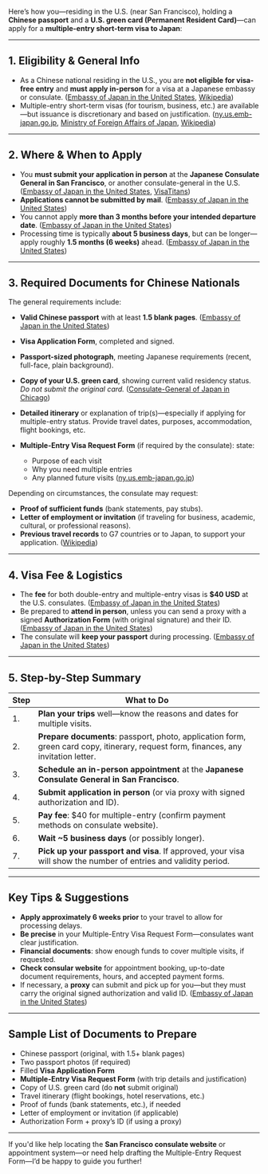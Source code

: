 Here’s how you—residing in the U.S. (near San Francisco), holding a **Chinese passport** and a **U.S. green card (Permanent Resident Card)**—can apply for a **multiple-entry short-term visa to Japan**:

---

## 1. Eligibility & General Info

* As a Chinese national residing in the U.S., you are **not eligible for visa-free entry** and **must apply in-person** for a visa at a Japanese embassy or consulate. ([Embassy of Japan in the United States][1], [Wikipedia][2])
* Multiple-entry short-term visas (for tourism, business, etc.) are available—but issuance is discretionary and based on justification. ([ny.us.emb-japan.go.jp][3], [Ministry of Foreign Affairs of Japan][4], [Wikipedia][2])

---

## 2. Where & When to Apply

* You **must submit your application in person** at the **Japanese Consulate General in San Francisco**, or another consulate-general in the U.S. ([Embassy of Japan in the United States][1], [VisaTitans][5])
* **Applications cannot be submitted by mail**. ([Embassy of Japan in the United States][1])
* You cannot apply **more than 3 months before your intended departure date**. ([Embassy of Japan in the United States][1])
* Processing time is typically **about 5 business days**, but can be longer—apply roughly **1.5 months (6 weeks)** ahead. ([Embassy of Japan in the United States][1])

---

## 3. Required Documents for Chinese Nationals

The general requirements include:

* **Valid Chinese passport** with at least **1.5 blank pages**. ([Embassy of Japan in the United States][1])
* **Visa Application Form**, completed and signed.
* **Passport-sized photograph**, meeting Japanese requirements (recent, full-face, plain background).
* **Copy of your U.S. green card**, showing current valid residency status. *Do not submit the original card.* ([Consulate-General of Japan in Chicago][6])
* **Detailed itinerary** or explanation of trip(s)—especially if applying for multiple-entry status. Provide travel dates, purposes, accommodation, flight bookings, etc.
* **Multiple-Entry Visa Request Form** (if required by the consulate): state:

  * Purpose of each visit
  * Why you need multiple entries
  * Any planned future visits
    ([ny.us.emb-japan.go.jp][3])

Depending on circumstances, the consulate may request:

* **Proof of sufficient funds** (bank statements, pay stubs).
* **Letter of employment or invitation** (if traveling for business, academic, cultural, or professional reasons).
* **Previous travel records** to G7 countries or to Japan, to support your application. ([Wikipedia][2])

---

## 4. Visa Fee & Logistics

* The **fee** for both double-entry and multiple-entry visas is **\$40 USD** at the U.S. consulates. ([Embassy of Japan in the United States][1])
* Be prepared to **attend in person**, unless you can send a proxy with a signed **Authorization Form** (with original signature) and their ID. ([Embassy of Japan in the United States][1])
* The consulate will **keep your passport** during processing. ([Embassy of Japan in the United States][1])

---

## 5. Step-by-Step Summary

| Step | What to Do                                                                                                                           |
| ---- | ------------------------------------------------------------------------------------------------------------------------------------ |
| 1.   | **Plan your trips** well—know the reasons and dates for multiple visits.                                                             |
| 2.   | **Prepare documents**: passport, photo, application form, green card copy, itinerary, request form, finances, any invitation letter. |
| 3.   | **Schedule an in-person appointment** at the **Japanese Consulate General in San Francisco**.                                        |
| 4.   | **Submit application in person** (or via proxy with signed authorization and ID).                                                    |
| 5.   | **Pay fee**: \$40 for multiple-entry (confirm payment methods on consulate website).                                                 |
| 6.   | **Wait \~5 business days** (or possibly longer).                                                                                     |
| 7.   | **Pick up your passport and visa**. If approved, your visa will show the number of entries and validity period.                      |

---

## Key Tips & Suggestions

* **Apply approximately 6 weeks prior** to your travel to allow for processing delays.
* **Be precise** in your Multiple-Entry Visa Request Form—consulates want clear justification.
* **Financial documents**: show enough funds to cover multiple visits, if requested.
* **Check consular website** for appointment booking, up-to-date document requirements, hours, and accepted payment forms.
* If necessary, a **proxy** can submit and pick up for you—but they must carry the original signed authorization and valid ID. ([Embassy of Japan in the United States][1])

---

## Sample List of Documents to Prepare

* Chinese passport (original, with 1.5+ blank pages)
* Two passport photos (if required)
* Filled **Visa Application Form**
* **Multiple-Entry Visa Request Form** (with trip details and justification)
* Copy of U.S. green card (do **not** submit original)
* Travel itinerary (flight bookings, hotel reservations, etc.)
* Proof of funds (bank statements, etc.), if needed
* Letter of employment or invitation (if applicable)
* Authorization Form + proxy’s ID (if using a proxy)

---

If you'd like help locating the **San Francisco consulate website** or appointment system—or need help drafting the Multiple-Entry Request Form—I’d be happy to guide you further!

[1]: https://www.us.emb-japan.go.jp/itpr_en/travel_and_visa.html?utm_source=chatgpt.com "Visa and Travel Information | Embassy of Japan in the United ..."
[2]: https://en.wikipedia.org/wiki/Visa_policy_of_Japan?utm_source=chatgpt.com "Visa policy of Japan"
[3]: https://www.ny.us.emb-japan.go.jp/en/d/Multiple-EntryVisaRequestForm.pdf?utm_source=chatgpt.com "Multiple-Entry Visa Request Form"
[4]: https://www.mofa.go.jp/j_info/visit/visa/short/other_visa.html?utm_source=chatgpt.com "VISA"
[5]: https://www.visatitans.com/blog/japan-visa-for-us-citizens?utm_source=chatgpt.com "Japan Visa for US Citizens"
[6]: https://www.chicago.us.emb-japan.go.jp/Consular/visa/requirements/chinese.pdf?utm_source=chatgpt.com "Multiple Entry Visa for Chinese Nationals Requirements"
